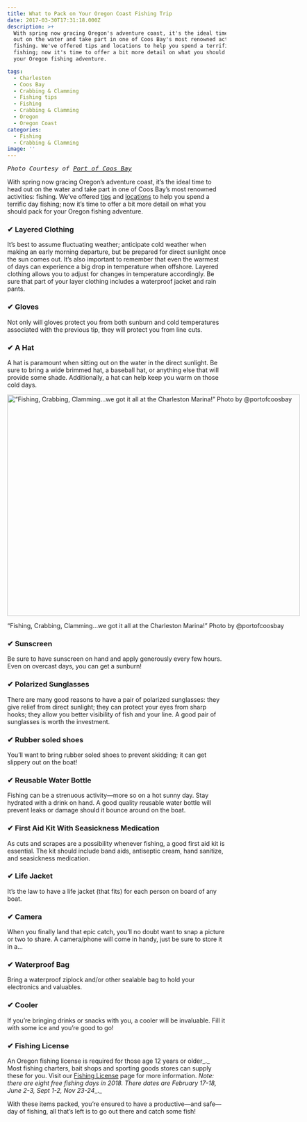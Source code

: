 ```yaml
---
title: What to Pack on Your Oregon Coast Fishing Trip
date: 2017-03-30T17:31:18.000Z
description: >+
  With spring now gracing Oregon's adventure coast, it's the ideal time to head
  out on the water and take part in one of Coos Bay's most renowned activities:
  fishing. We've offered tips and locations to help you spend a terrific day
  fishing; now it's time to offer a bit more detail on what you should pack for
  your Oregon fishing adventure.

tags:
  - Charleston
  - Coos Bay
  - Crabbing & Clamming
  - Fishing tips
  - Fishing
  - Crabbing & Clamming
  - Oregon
  - Oregon Coast
categories:
  - Fishing
  - Crabbing & Clamming
image: ''
---
```

<pre><em>Photo Courtesy of <a href="https://www.instagram.com/portofcoosbay/?hl=en">Port of Coos Bay</a></em></pre>

With spring now gracing Oregon&#8217;s adventure coast, it&#8217;s the ideal time to head out on the water and take part in one of Coos Bay&#8217;s most renowned activities: fishing. We&#8217;ve offered <a href="/2017/03/how-to-plan-your-oregon-coast-spring-fishing-trip/" target="_blank" rel="noopener noreferrer">tips</a> and <a href="/2017/02/where-can-i-find-the-best-kayak-fishing-on-oregons-adventure-coast/" target="_blank" rel="noopener noreferrer">locations</a> to help you spend a terrific day fishing; now it&#8217;s time to offer a bit more detail on what you should pack for your Oregon fishing adventure.

### ✔ Layered Clothing

It&#8217;s best to assume fluctuating weather; anticipate cold weather when making an early morning departure, but be prepared for direct sunlight once the sun comes out. It&#8217;s also important to remember that even the warmest of days can experience a big drop in temperature when offshore. Layered clothing allows you to adjust for changes in temperature accordingly. Be sure that part of your layer clothing includes a waterproof jacket and rain pants.

### ✔ Gloves

Not only will gloves protect you from both sunburn and cold temperatures associated with the previous tip, they will protect you from line cuts.

### ✔ A Hat

A hat is paramount when sitting out on the water in the direct sunlight. Be sure to bring a wide brimmed hat, a baseball hat, or anything else that will provide some shade. Additionally, a hat can help keep you warm on those cold days.

<div id="attachment_94649" style="width: 684px" class="wp-caption aligncenter">
  <img class="size-large wp-image-94649" src="/wp-content/uploads/2016/12/Travelcoosbay10-674x509.png" alt="“Fishing, Crabbing, Clamming…we got it all at the Charleston Marina!” Photo by @portofcoosbay" width="674" height="509" srcset="/wp-content/uploads/2016/12/Travelcoosbay10-674x509.png 674w, /wp-content/uploads/2016/12/Travelcoosbay10-176x133.png 176w, /wp-content/uploads/2016/12/Travelcoosbay10.png 807w" sizes="(max-width: 674px) 100vw, 674px" />
  
  <p class="wp-caption-text">
    “Fishing, Crabbing, Clamming…we got it all at the Charleston Marina!” Photo by @portofcoosbay
  </p>
</div>

### ✔ Sunscreen

Be sure to have sunscreen on hand and apply generously every few hours. Even on overcast days, you can get a sunburn!

### ✔ Polarized Sunglasses

There are many good reasons to have a pair of polarized sunglasses: they give relief from direct sunlight; they can protect your eyes from sharp hooks; they allow you better visibility of fish and your line. A good pair of sunglasses is worth the investment.

### ✔ Rubber soled shoes

You&#8217;ll want to bring rubber soled shoes to prevent skidding; it can get slippery out on the boat!

### ✔ Reusable Water Bottle

Fishing can be a strenuous activity—more so on a hot sunny day. Stay hydrated with a drink on hand. A good quality reusable water bottle will prevent leaks or damage should it bounce around on the boat.

### ✔ First Aid Kit With Seasickness Medication

As cuts and scrapes are a possibility whenever fishing, a good first aid kit is essential. The kit should include band aids, antiseptic cream, hand sanitize, and seasickness medication.

### ✔ Life Jacket

It’s the law to have a life jacket (that fits) for each person on board of any boat.

### ✔ Camera

When you finally land that epic catch, you&#8217;ll no doubt want to snap a picture or two to share. A camera/phone will come in handy, just be sure to store it in a&#8230;

### ✔ Waterproof Bag

Bring a waterproof ziplock and/or other sealable bag to hold your electronics and valuables.

### ✔ Cooler

If you&#8217;re bringing drinks or snacks with you, a cooler will be invaluable. Fill it with some ice and you&#8217;re good to go!

### ✔ Fishing License

An Oregon fishing license is required for those age 12 years or older_._  Most fishing charters, bait shops and sporting goods stores can supply these for you. Visit our <a href="http://www.oregonsadventurecoast.com/travelers-guide/fishing-license-requirements/" target="_blank" rel="noopener noreferrer">Fishing License</a> page for more information. _Note: there are eight free fishing days in 2018. There dates are February 17-18, June 2-3, Sept 1-2, Nov 23-24__._

With these items packed, you&#8217;re ensured to have a productive—and safe—day of fishing, all that&#8217;s left is to go out there and catch some fish!
